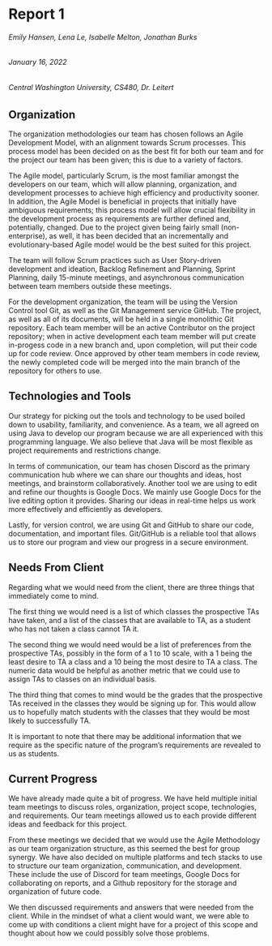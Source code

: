 # Report 1

###### Emily Hansen, Lena Le, Isabelle Melton, Jonathan Burks

###### January 16, 2022

###### Central Washington University, CS480, Dr. Leitert

## Organization

The organization methodologies our team has chosen follows an Agile Development Model, with an
alignment towards Scrum processes. This process model has been decided on as the best fit for both
our team and for the project our team has been given; this is due to a variety of factors.

The Agile model, particularly Scrum, is the most familiar amongst the developers on our team, which
will allow planning, organization, and development processes to achieve high efficiency and
productivity sooner. In addition, the Agile Model is beneficial in projects that initially have
ambiguous requirements; this process model will allow crucial flexibility in the development process
as requirements are further defined and, potentially, changed. Due to the project given being fairly
small (non-enterprise), as well, it has been decided that an incrementally and evolutionary-based
Agile model would be the best suited for this project.

The team will follow Scrum practices such as User Story-driven development and ideation, Backlog
Refinement and Planning, Sprint Planning, daily 15-minute meetings, and asynchronous communication
between team members outside these meetings.

For the development organization, the team will be using the Version Control tool Git, as well as
the Git Management service GitHub. The project, as well as all of its documents, will be held in a
single monolithic Git repository. Each team member will be an active Contributor on the project
repository; when in active development each team member will put create in-progess code in a new
branch and, upon completion, will put their code up for code review. Once approved by other team
members in code review, the newly completed code will be merged into the main branch of the
repository for others to use.

## Technologies and Tools

Our strategy for picking out the tools and technology to be used boiled down to usability,
familiarity, and convenience. As a team, we all agreed on using Java to develop our program because
we are all experienced with this programming language. We also believe that Java will be most
flexible as project requirements and restrictions change.

In terms of communication, our team has chosen Discord as the primary communication hub where we can
share our thoughts and ideas, host meetings, and brainstorm collaboratively. Another tool we are
using to edit and refine our thoughts is Google Docs. We mainly use Google Docs for the live editing
option it provides. Sharing our ideas in real-time helps us work more effectively and efficiently as
developers.

Lastly, for version control, we are using Git and GitHub to share our code, documentation, and
important files. Git/GitHub is a reliable tool that allows us to store our program and view our
progress in a secure environment.

## Needs From Client

Regarding what we would need from the client, there are three things that immediately come to mind.

The first thing we would need is a list of which classes the prospective TAs have taken, and a list
of the classes that are available to TA, as a student who has not taken a class cannot TA it.

The second thing we would need would be a list of preferences from the prospective TAs, possibly in
the form of a 1 to 10 scale, with a 1 being the least desire to TA a class and a 10 being the most
desire to TA a class. The numeric data would be helpful as another metric that we could use to
assign TAs to classes on an individual basis.

The third thing that comes to mind would be the grades that the prospective TAs received in the
classes they would be signing up for. This would allow us to hopefully match students with the
classes that they would be most likely to successfully TA.

It is important to note that there may be additional information that we require as the specific
nature of the program’s requirements are revealed to us as students.

## Current Progress

We have already made quite a bit of progress. We have held multiple initial team meetings to discuss
roles, organization, project scope, technologies, and requirements. Our team meetings allowed us to
each provide different ideas and feedback for this project.

From these meetings we decided that we would use the Agile Methodology as our team organization
structure, as this seemed the best for group synergy. We have also decided on multiple platforms and
tech stacks to use to structure our team organization, communication, and development. These include
the use of Discord for team meetings, Google Docs for collaborating on reports, and a Github
repository for the storage and organization of future code.

We then discussed requirements and answers that were needed from the client. While in the mindset of
what a client would want, we were able to come up with conditions a client might have for a project
of this scope and thought about how we could possibly solve those problems.

